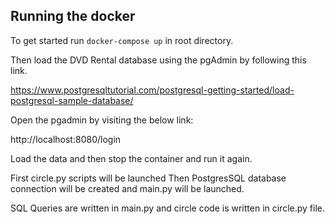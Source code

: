 ## Running the docker


To get started run ``` docker-compose up ``` in root directory.

Then load the DVD Rental database using the pgAdmin by following this link.

https://www.postgresqltutorial.com/postgresql-getting-started/load-postgresql-sample-database/

Open the pgadmin by visiting the below link:

http://localhost:8080/login

Load the data and then stop the container and run it again. 

First circle.py scripts will be launched
Then PostgresSQL database connection will be created and main.py will be launched. 


SQL Queries are written in main.py and circle code is written in circle.py file.